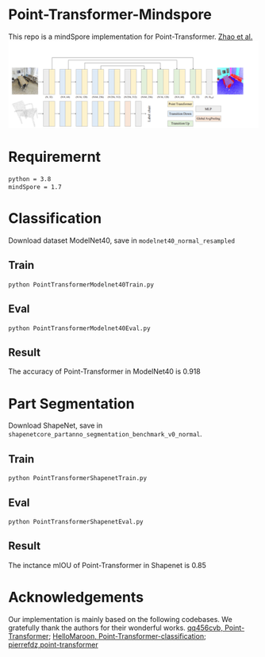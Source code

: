 # Point-Transformer-Mindspore
This repo is a mindSpore implementation for Point-Transformer. [Zhao et al.](https://openaccess.thecvf.com/content/ICCV2021/papers/Zhao_Point_Transformer_ICCV_2021_paper.pdf)
![Point-Transformer structre](https://github.com/sh4175515/Point-transformer-Mindspore/blob/main/PointTransformer.png)
# Requiremernt
```
python = 3.8
mindSpore = 1.7
```
# Classification
Download dataset ModelNet40, save in 
```modelnet40_normal_resampled```

## Train

```
python PointTransformerModelnet40Train.py
```

## Eval

```
python PointTransformerModelnet40Eval.py
```

## Result

The accuracy of Point-Transformer in ModelNet40 is 0.918

# Part Segmentation

Download ShapeNet, save in ```shapenetcore_partanno_segmentation_benchmark_v0_normal```.
## Train
```
python PointTransformerShapenetTrain.py
```
## Eval

```
python PointTransformerShapenetEval.py
```
## Result
The inctance mIOU of Point-Transformer in Shapenet is 0.85

# Acknowledgements
Our implementation is mainly based on the following codebases. 
We gratefully thank the authors for their wonderful works.
[qq456cvb, Point-Transformer](https://github.com/qq456cvb/Point-Transformers); 
[HelloMaroon, Point-Transformer-classification](https://github.com/HelloMaroon/Point-Transformer-classification); 
[pierrefdz,point-transformer](https://github.com/pierrefdz/point-transformer)

